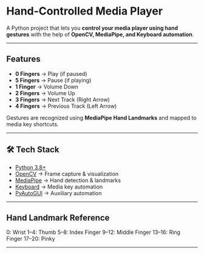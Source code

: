 # Hand-Controlled Media Player 

A Python project that lets you **control your media player using hand gestures** with the help of **OpenCV, MediaPipe, and Keyboard automation**.

---

## Features
- **0 Fingers** → Play (if paused)  
- **5 Fingers** → Pause (if playing)  
- **1 Finger** → Volume Down  
- **2 Fingers** → Volume Up  
- **3 Fingers** → Next Track (Right Arrow)  
- **4 Fingers** → Previous Track (Left Arrow)  

Gestures are recognized using **MediaPipe Hand Landmarks** and mapped to media key shortcuts.

---

## 🛠️ Tech Stack
- [Python 3.8+](https://www.python.org/)  
- [OpenCV](https://opencv.org/) → Frame capture & visualization  
- [MediaPipe](https://developers.google.com/mediapipe/) → Hand detection & landmarks  
- [Keyboard](https://pypi.org/project/keyboard/) → Media key automation  
- [PyAutoGUI](https://pypi.org/project/PyAutoGUI/) → Auxiliary automation  

---

## Hand Landmark Reference

0: Wrist
1–4: Thumb
5–8: Index Finger
9–12: Middle Finger
13–16: Ring Finger
17–20: Pinky

---


